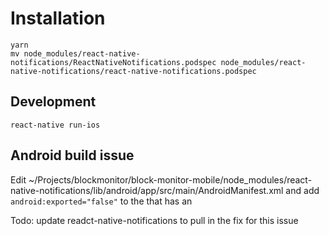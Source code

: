 # Installation
```
yarn
mv node_modules/react-native-notifications/ReactNativeNotifications.podspec node_modules/react-native-notifications/react-native-notifications.podspec
```

## Development
```
react-native run-ios
```

## Android build issue
Edit ~/Projects/blockmonitor/block-monitor-mobile/node_modules/react-native-notifications/lib/android/app/src/main/AndroidManifest.xml
    and add `android:exported="false"` to the <activity> that has an <intent-filter>

Todo: update readct-native-notifications to pull in the fix for this issue